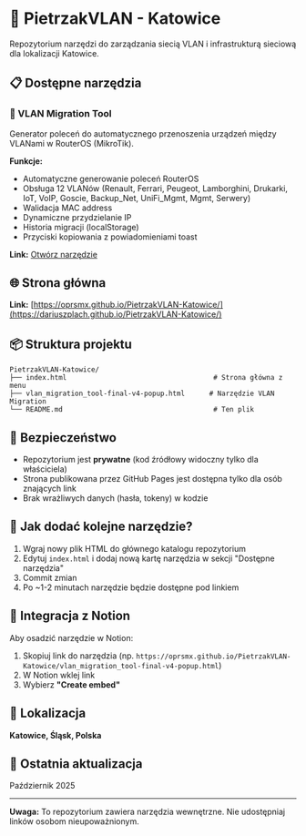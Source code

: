 # 🔧 PietrzakVLAN - Katowice

Repozytorium narzędzi do zarządzania siecią VLAN i infrastrukturą sieciową dla lokalizacji Katowice.

## 📋 Dostępne narzędzia

### 🔄 VLAN Migration Tool
Generator poleceń do automatycznego przenoszenia urządzeń między VLANami w RouterOS (MikroTik).

**Funkcje:**
- Automatyczne generowanie poleceń RouterOS
- Obsługa 12 VLANów (Renault, Ferrari, Peugeot, Lamborghini, Drukarki, IoT, VoIP, Goscie, Backup_Net, UniFi_Mgmt, Mgmt, Serwery)
- Walidacja MAC address
- Dynamiczne przydzielanie IP
- Historia migracji (localStorage)
- Przyciski kopiowania z powiadomieniami toast

**Link:** [Otwórz narzędzie](https://oprsmx.github.io/PietrzakVLAN-Katowice/vlan_migration_tool-final-v4-popup.html)

## 🌐 Strona główna

**Link:** [https://oprsmx.github.io/PietrzakVLAN-Katowice/](https://dariuszplach.github.io/PietrzakVLAN-Katowice/)

## 📦 Struktura projektu

```
PietrzakVLAN-Katowice/
├── index.html                                    # Strona główna z menu
├── vlan_migration_tool-final-v4-popup.html      # Narzędzie VLAN Migration
└── README.md                                     # Ten plik
```

## 🔐 Bezpieczeństwo

- Repozytorium jest **prywatne** (kod źródłowy widoczny tylko dla właściciela)
- Strona publikowana przez GitHub Pages jest dostępna tylko dla osób znających link
- Brak wrażliwych danych (hasła, tokeny) w kodzie

## 🚀 Jak dodać kolejne narzędzie?

1. Wgraj nowy plik HTML do głównego katalogu repozytorium
2. Edytuj `index.html` i dodaj nową kartę narzędzia w sekcji "Dostępne narzędzia"
3. Commit zmian
4. Po ~1-2 minutach narzędzie będzie dostępne pod linkiem

## 🔗 Integracja z Notion

Aby osadzić narzędzie w Notion:
1. Skopiuj link do narzędzia (np. `https://oprsmx.github.io/PietrzakVLAN-Katowice/vlan_migration_tool-final-v4-popup.html`)
2. W Notion wklej link
3. Wybierz **"Create embed"**

## 📍 Lokalizacja

**Katowice, Śląsk, Polska**

## 📅 Ostatnia aktualizacja

Październik 2025

---

**Uwaga:** To repozytorium zawiera narzędzia wewnętrzne. Nie udostępniaj linków osobom nieupoważnionym.

